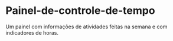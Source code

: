 # Painel-de-controle-de-tempo
Um painel com informações de atividades feitas na semana e com indicadores de horas.
